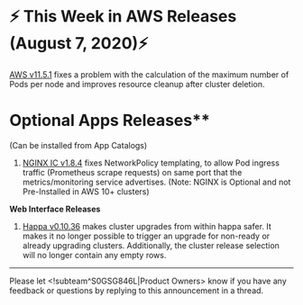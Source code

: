 # :zap: This Week in AWS Releases (August 7, 2020):zap:

[AWS v11.5.1](https://github.com/giantswarm/releases/tree/master/aws/v11.5.1) fixes a problem with the calculation of the maximum number of Pods per node and improves resource cleanup after cluster deletion.

# Optional Apps Releases**
(Can be installed from App Catalogs)

1. [NGINX IC v1.8.4](https://github.com/giantswarm/nginx-ingress-controller-app/blob/master/CHANGELOG.md#184---2020-08-06) fixes NetworkPolicy templating, to allow Pod ingress traffic (Prometheus scrape requests) on same port that the metrics/monitoring service advertises. (Note: NGINX is Optional and not Pre-Installed in AWS 10+ clusters)

**Web Interface Releases**

1. [Happa v0.10.36](https://github.com/giantswarm/happa/releases/tag/v0.10.35) makes cluster upgrades from within happa safer. It makes it no longer possible to trigger an upgrade for non-ready or already upgrading clusters. Additionally, the cluster release selection will no longer contain any empty rows.

---
Please let <!subteam^S0GSG846L|Product Owners> know if you have any feedback or questions by replying to this announcement in a thread.
